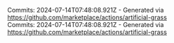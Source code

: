Commits: 2024-07-14T07:48:08.921Z - Generated via https://github.com/marketplace/actions/artificial-grass
<br>
Commits: 2024-07-14T07:48:08.921Z - Generated via https://github.com/marketplace/actions/artificial-grass
<br>
